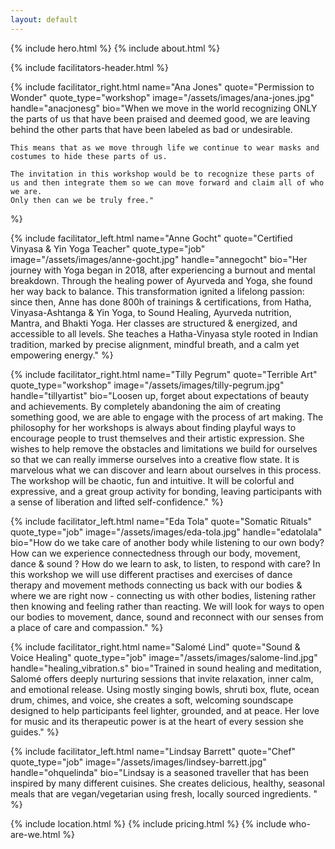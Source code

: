```yaml
---
layout: default
---
```

{% include hero.html %}
{% include about.html %}

{% include facilitators-header.html %}

<section id="facilitators">
  {% include facilitator_right.html
    name="Ana Jones"
    quote="Permission to Wonder"
    quote_type="workshop"
    image="/assets/images/ana-jones.jpg"
    handle="anacjonesg"
    bio="When we move in the world recognizing ONLY the parts of us that have been praised and deemed good, we are leaving behind the other parts that have been labeled as bad or undesirable.

    This means that as we move through life we continue to wear masks and costumes to hide these parts of us.

    The invitation in this workshop would be to recognize these parts of us and then integrate them so we can move forward and claim all of who we are.
    Only then can we be truly free."
  %}

  {% include facilitator_left.html
    name="Anne Gocht"
    quote="Certified Vinyasa & Yin Yoga Teacher"
    quote_type="job"
    image="/assets/images/anne-gocht.jpg"
    handle="annegocht"
    bio="Her journey with Yoga began in 2018, after experiencing a burnout and mental breakdown. Through the healing power of Ayurveda and Yoga, she found her way back to balance. This transformation ignited a lifelong passion: since then, Anne has done 800h of trainings & certifications, from Hatha, Vinyasa-Ashtanga & Yin Yoga, to Sound Healing, Ayurveda nutrition, Mantra, and Bhakti Yoga. Her classes are structured & energized, and accessible to all levels. She teaches a Hatha-Vinyasa style rooted in Indian tradition, marked by precise alignment, mindful breath, and a calm yet empowering energy."
  %}

  {% include facilitator_right.html
    name="Tilly Pegrum"
    quote="Terrible Art"
    quote_type="workshop"
    image="/assets/images/tilly-pegrum.jpg"
    handle="tillyartist"
    bio="Loosen up, forget about expectations of beauty and achievements. By completely abandoning the aim of creating something good, we are able to engage with the process of art making.
    The philosophy for her workshops is always about finding playful ways to encourage people to trust themselves and their artistic expression. She wishes to help remove the obstacles and limitations we build for ourselves so that we can really immerse ourselves into a creative flow state. It is marvelous what we can discover and learn about ourselves in this process.
    The workshop will be chaotic, fun and intuitive. It will be colorful and expressive, and a great group activity for bonding, leaving participants with a sense of liberation and lifted self-confidence."
  %}

  {% include facilitator_left.html
    name="Eda Tola"
    quote="Somatic Rituals"
    quote_type="job"
    image="/assets/images/eda-tola.jpg"
    handle="edatolala"
    bio="How do we take care of another body while listening to our own body?
  How can we experience connectedness through our body, movement, dance & sound ?
  How do we learn to ask, to listen, to respond with care?
  In this workshop we will use different practises and exercises of dance therapy and movement methods connecting us back with our bodies & where we are right now - connecting us with other bodies,
  listening rather then knowing and feeling rather than reacting.
  We will look for ways to open our bodies to movement, dance, sound and reconnect with our senses from a place of care and compassion."
  %}

  {% include facilitator_right.html
    name="Salomé Lind"
    quote="Sound & Voice Healing"
    quote_type="job"
    image="/assets/images/salome-lind.jpg"
    handle="healing_vibration.s"
    bio="Trained in sound healing and meditation, Salomé offers deeply nurturing sessions that invite relaxation, inner calm, and emotional release. Using mostly singing bowls, shruti box, flute, ocean drum, chimes, and voice, she creates a soft, welcoming soundscape designed to help participants feel lighter, grounded, and at peace. Her love for music and its therapeutic power is at the heart of every session she guides."
  %}

  {% include facilitator_left.html
    name="Lindsay Barrett"
    quote="Chef"
    quote_type="job"
    image="/assets/images/lindsey-barrett.jpg"
    handle="ohquelinda"
    bio="Lindsay is a seasoned traveller that has been inspired by many different cuisines. She creates delicious, healthy, seasonal meals that are vegan/vegetarian using fresh, locally sourced ingredients. "
  %}

</section>

{% include location.html %}
{% include pricing.html %}
{% include who-are-we.html %}

<script>
document.addEventListener('DOMContentLoaded', function() {
    // Handle all anchor links that start with #
    document.querySelectorAll('a[href^="#"]').forEach(anchor => {
        anchor.addEventListener('click', function(e) {
            e.preventDefault();
            const targetId = this.getAttribute('href');
            const targetSection = document.querySelector(targetId);
            if (targetSection) {
                targetSection.scrollIntoView({ behavior: 'smooth' });
            }
        });
    });
});
</script>
